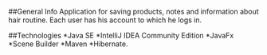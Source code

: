 ##General Info
Application for saving products, notes and information about hair routine.
Each user has his account to which he logs in.

##Technologies
*Java SE
*IntelliJ IDEA Community Edition
*JavaFx
*Scene Builder
*Maven
*Hibernate.
